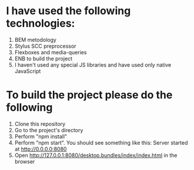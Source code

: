 # I have used the following technologies:
1) BEM metodology
2) Stylus SCC preprocessor
3) Flexboxes and media-queries
4) ENB to build the project
5) I haven't used any special JS libraries and have used only native JavaScript

# To build the project please do the following
1) Clone this repository
2) Go to the project's directory
3) Perform "npm install"
4) Perform "npm start". You should see something like this: Server started at http://0.0.0.0:8080
5) Open http://127.0.0.1:8080/desktop.bundles/index/index.html in the browser



